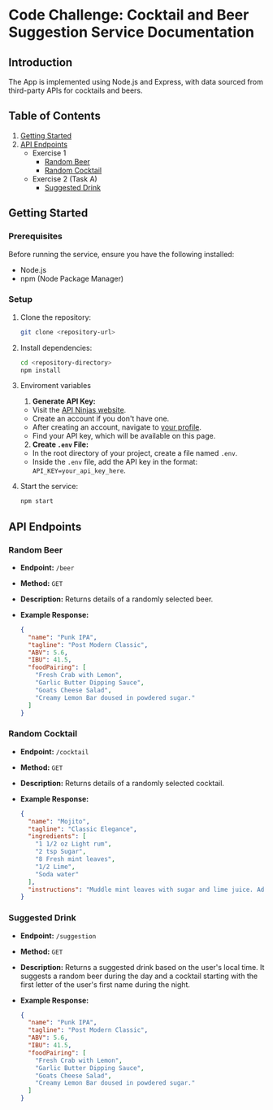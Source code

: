 # Code Challenge: Cocktail and Beer Suggestion Service Documentation

## Introduction

The App is implemented using Node.js and Express, with data sourced from third-party APIs for cocktails and beers.

## Table of Contents

1. [Getting Started](#getting-started)
2. [API Endpoints](#api-endpoints)
   - Exercise 1
        - [Random Beer](#random-beer)
        - [Random Cocktail](#random-cocktail)
   - Exercise 2 (Task A)
        - [Suggested Drink](#suggested-drink)

## Getting Started

### Prerequisites

Before running the service, ensure you have the following installed:

- Node.js
- npm (Node Package Manager)

### Setup

1. Clone the repository:

   ```bash
   git clone <repository-url>
   ```

2. Install dependencies:

   ```bash
   cd <repository-directory>
   npm install
   ```

3. Enviroment variables
    1. **Generate API Key:**
      - Visit the [API Ninjas website](https://api-ninjas.com/api).
      - Create an account if you don't have one.
      - After creating an account, navigate to [your profile](https://api-ninjas.com/profile).
      - Find your API key, which will be available on this page.

    2. **Create `.env` File:**
      - In the root directory of your project, create a file named `.env`.
      - Inside the `.env` file, add the API key in the format: `API_KEY=your_api_key_here`.


4. Start the service:

   ```bash
   npm start
   ```

## API Endpoints

### Random Beer

- **Endpoint:** `/beer`
- **Method:** `GET`
- **Description:** Returns details of a randomly selected beer.
- **Example Response:**

  ```json
  {
    "name": "Punk IPA",
    "tagline": "Post Modern Classic",
    "ABV": 5.6,
    "IBU": 41.5,
    "foodPairing": [
      "Fresh Crab with Lemon",
      "Garlic Butter Dipping Sauce",
      "Goats Cheese Salad",
      "Creamy Lemon Bar doused in powdered sugar."
    ]
  }
  ```

### Random Cocktail

- **Endpoint:** `/cocktail`
- **Method:** `GET`
- **Description:** Returns details of a randomly selected cocktail.
- **Example Response:**

  ```json
  {
    "name": "Mojito",
    "tagline": "Classic Elegance",
    "ingredients": [
      "1 1/2 oz Light rum",
      "2 tsp Sugar",
      "8 Fresh mint leaves",
      "1/2 Lime",
      "Soda water"
    ],
    "instructions": "Muddle mint leaves with sugar and lime juice. Add a splash of soda water and fill the glass with ice. Pour the rum and top with soda water. Garnish and serve with straw."
  }
  ```

### Suggested Drink

- **Endpoint:** `/suggestion`
- **Method:** `GET`
- **Description:** Returns a suggested drink based on the user's local time. It suggests a random beer during the day and a cocktail starting with the first letter of the user's first name during the night.
- **Example Response:**

  ```json
  {
    "name": "Punk IPA",
    "tagline": "Post Modern Classic",
    "ABV": 5.6,
    "IBU": 41.5,
    "foodPairing": [
      "Fresh Crab with Lemon",
      "Garlic Butter Dipping Sauce",
      "Goats Cheese Salad",
      "Creamy Lemon Bar doused in powdered sugar."
    ]
  }
  ```
